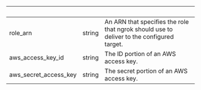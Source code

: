 <!-- Code generated for API Clients. DO NOT EDIT. -->

| &nbsp;                | &nbsp; | &nbsp;                                                                                    |
| --------------------- | ------ | ----------------------------------------------------------------------------------------- |
| role_arn              | string | An ARN that specifies the role that ngrok should use to deliver to the configured target. |
| aws_access_key_id     | string | The ID portion of an AWS access key.                                                      |
| aws_secret_access_key | string | The secret portion of an AWS access key.                                                  |

